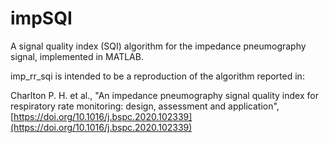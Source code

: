 # impSQI
A signal quality index (SQI) algorithm for the impedance pneumography signal, implemented in MATLAB.

imp_rr_sqi is intended to be a reproduction of the algorithm reported in:

Charlton P. H. et al., "An impedance pneumography signal quality index for respiratory rate monitoring: design, assessment and application", [https://doi.org/10.1016/j.bspc.2020.102339](https://doi.org/10.1016/j.bspc.2020.102339)
